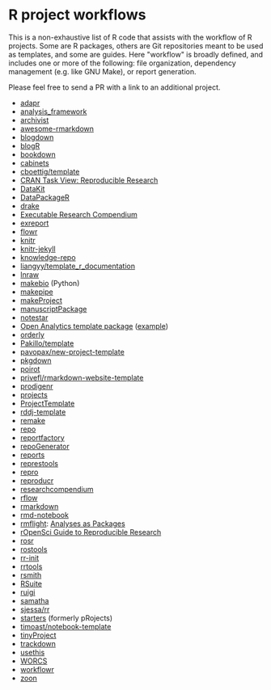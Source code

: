 # R project workflows

This is a non-exhaustive list of R code that assists with the workflow of R
projects. Some are R packages, others are Git repositories meant to be used as
templates, and some are guides. Here "workflow" is broadly defined, and includes
one or more of the following: file organization, dependency management (e.g.
like GNU Make), or report generation.

Please feel free to send a PR with a link to an additional project.

* [adapr][]
* [analysis_framework][]
* [archivist][]
* [awesome-rmarkdown][]
* [blogdown][]
* [blogR][]
* [bookdown][]
* [cabinets][]
* [cboettig/template][]
* [CRAN Task View: Reproducible Research][cran-rr]
* [DataKit][]
* [DataPackageR][]
* [drake][]
* [Executable Research Compendium][erc]
* [exreport][]
* [flowr][]
* [knitr][]
* [knitr-jekyll][]
* [knowledge-repo][]
* [liangyy/template_r_documentation][]
* [lnraw][]
* [makebio][] (Python)
* [makepipe][]
* [makeProject][]
* [manuscriptPackage][]
* [notestar][]
* [Open Analytics template package][openanalytics] ([example][openanalytics-ex])
* [orderly][]
* [Pakillo/template][]
* [pavopax/new-project-template][]
* [pkgdown][]
* [poirot][]
* [privefl/rmarkdown-website-template][]
* [prodigenr][]
* [projects][]
* [ProjectTemplate][]
* [rddj-template][]
* [remake][]
* [repo][]
* [reportfactory][]
* [repoGenerator][]
* [reports][]
* [represtools][]
* [repro][]
* [reproducr][]
* [researchcompendium][]
* [rflow][]
* [rmarkdown][]
* [rmd-notebook][]
* [rmflight][]: [Analyses as Packages][rmflight-post]
* [rOpenSci Guide to Reproducible Research][rOpenSci]
* [rosr][]
* [rostools][]
* [rr-init][]
* [rrtools][]
* [rsmith][]
* [RSuite][]
* [ruigi][]
* [samatha][]
* [sjessa/rr][]
* [starters][] (formerly pRojects)
* [timoast/notebook-template][]
* [tinyProject][]
* [trackdown][]
* [usethis][]
* [WORCS][]
* [workflowr][]
* [zoon][]

[adapr]: https://github.com/gelfondjal/adapr
[analysis_framework]: https://github.com/jimhester/analysis_framework
[archivist]: https://pbiecek.github.io/archivist/
[awesome-rmarkdown]: https://github.com/harryprince/awesome-rmarkdown
[blogdown]: https://github.com/rstudio/blogdown
[blogR]: https://github.com/rmflight/blogR
[bookdown]: https://github.com/rstudio/bookdown
[cabinets]: https://github.com/nt-williams/cabinets
[cboettig/template]: https://github.com/cboettig/template
[cran-rr]: https://cran.r-project.org/web/views/ReproducibleResearch.html
[DataKit]: https://github.com/associatedpress/datakit-core
[DataPackageR]: https://github.com/ropensci/DataPackageR
[drake]: https://ropensci.github.io/drake/
[erc]: http://o2r.info/erc-spec/
[exreport]: https://github.com/jacintoArias/exreport
[flowr]: https://github.com/sahilseth/flowr
[knitr]: https://github.com/yihui/knitr
[knitr-jekyll]: https://github.com/yihui/knitr-jekyll
[knowledge-repo]: https://github.com/airbnb/knowledge-repo
[liangyy/template_r_documentation]: https://github.com/liangyy/template_r_documentation
[lnraw]: https://github.com/mmadsen/lnraw
[makebio]: https://github.com/raivivek/makebio
[makepipe]: https://cran.r-project.org/package=makepipe
[makeProject]: https://cran.r-project.org/web/packages/makeProject/index.html
[manuscriptPackage]: https://github.com/jhollist/manuscriptPackage
[notestar]: https://github.com/tjmahr/notestar
[openanalytics]: https://www.openanalytics.eu/blog/2017/11/21/r-template-package/
[openanalytics-ex]: https://github.com/openanalytics/useR2017_templatePackageExample
[orderly]: https://github.com/vimc/orderly
[Pakillo/template]: https://github.com/Pakillo/template
[pavopax/new-project-template]: https://github.com/pavopax/new-project-template
[pkgdown]: https://github.com/r-lib/pkgdown
[poirot]: https://github.com/ramnathv/poirot
[privefl/rmarkdown-website-template]: https://github.com/privefl/rmarkdown-website-template
[prodigenr]: https://github.com/lwjohnst86/prodigenr
[projects]: https://github.com/NikKrieger/projects
[ProjectTemplate]: https://github.com/johnmyleswhite/ProjectTemplate
[rddj-template]: https://github.com/grssnbchr/rddj-template
[remake]: https://github.com/richfitz/remake
[repo]: https://github.com/franapoli/repo
[reportfactory]: https://github.com/reconhub/reportfactory
[repoGenerator]: https://github.com/jaredlander/RepoGenerator
[reports]: https://github.com/trinker/reports
[represtools]: https://github.com/PirateGrunt/represtools
[repro]: https://github.com/aaronpeikert/repro
[reproducr]: https://github.com/jschultecloos/reproducr
[researchcompendium]: https://github.com/benmarwick/researchcompendium
[rflow]: https://github.com/numeract/rflow
[rmarkdown]: http://rmarkdown.rstudio.com/
[rmd-notebook]: https://github.com/lmullen/rmd-notebook
[rmflight]: https://github.com/rmflight
[rmflight-post]: https://rmflight.github.io/posts/2014/07/analyses_as_packages.html
[rOpenSci]: https://ropensci-archive.github.io/reproducibility-guide/
[rosr]: https://github.com/pzhaonet/rosr
[rostools]: https://github.com/lwjohnst86/rostools
[rr-init]: https://github.com/Reproducible-Science-Curriculum/rr-init
[rrtools]: https://github.com/benmarwick/rrtools
[rsmith]: https://github.com/hadley/rsmith
[RSuite]: https://github.com/WLOGSolutions/RSuite
[ruigi]: https://github.com/kirillseva/ruigi
[samatha]: https://github.com/DASpringate/samatha
[sjessa/rr]: https://github.com/sjessa/rr
[starters]: https://github.com/lockedata/starters
[timoast/notebook-template]: https://github.com/timoast/notebook-template
[tinyProject]: https://github.com/FrancoisGuillem/tinyProject
[trackdown]: https://github.com/ClaudioZandonella/trackdown
[usethis]: http://usethis.r-lib.org/
[WORCS]: https://cjvanlissa.github.io/worcs/
[workflowr]: https://workflowr.github.io/workflowr/
[zoon]: https://github.com/zoonproject/zoon
